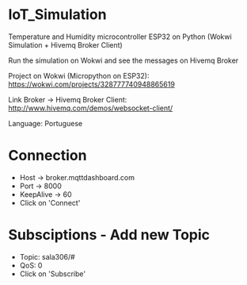 # IoT_Simulation
Temperature and Humidity microcontroller ESP32 on Python (Wokwi Simulation + Hivemq Broker Client)

Run the simulation on Wokwi and see the messages on Hivemq Broker

Project on Wokwi (Micropython on ESP32): https://wokwi.com/projects/328777740948865619

Link Broker -> Hivemq Broker Client: http://www.hivemq.com/demos/websocket-client/

Language: Portuguese

# Connection
- Host -> broker.mqttdashboard.com
- Port -> 8000
- KeepAlive -> 60
- Click on 'Connect'

# Subsciptions - Add new Topic
- Topic: sala306/#
- QoS: 0
- Click on 'Subscribe'
